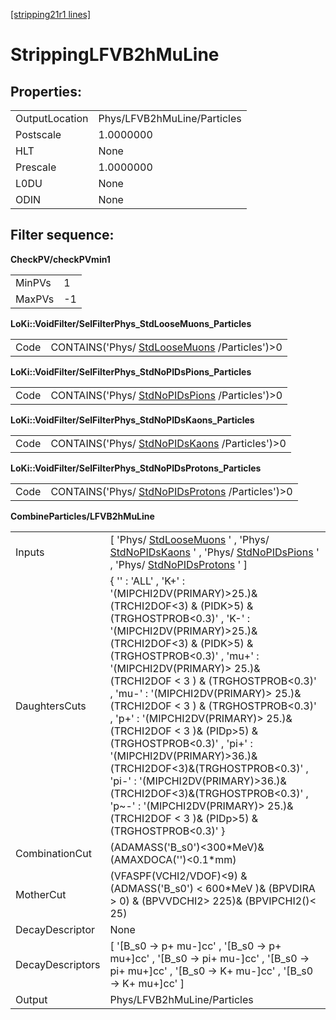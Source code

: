 [[stripping21r1 lines]](./stripping21r1-leptonic)

# StrippingLFVB2hMuLine

## Properties:

|                |                             |
|----------------|-----------------------------|
| OutputLocation | Phys/LFVB2hMuLine/Particles |
| Postscale      | 1.0000000                   |
| HLT            | None                        |
| Prescale       | 1.0000000                   |
| L0DU           | None                        |
| ODIN           | None                        |

## Filter sequence:

**CheckPV/checkPVmin1**

|        |     |
|--------|-----|
| MinPVs | 1   |
| MaxPVs | -1  |

**LoKi::VoidFilter/SelFilterPhys_StdLooseMuons_Particles**

|      |                                                                                |
|------|--------------------------------------------------------------------------------|
| Code | CONTAINS('Phys/ [StdLooseMuons](./stripping21r1-stdloosemuons) /Particles')\>0 |

**LoKi::VoidFilter/SelFilterPhys_StdNoPIDsPions_Particles**

|      |                                                                                  |
|------|----------------------------------------------------------------------------------|
| Code | CONTAINS('Phys/ [StdNoPIDsPions](./stripping21r1-stdnopidspions) /Particles')\>0 |

**LoKi::VoidFilter/SelFilterPhys_StdNoPIDsKaons_Particles**

|      |                                                                                  |
|------|----------------------------------------------------------------------------------|
| Code | CONTAINS('Phys/ [StdNoPIDsKaons](./stripping21r1-stdnopidskaons) /Particles')\>0 |

**LoKi::VoidFilter/SelFilterPhys_StdNoPIDsProtons_Particles**

|      |                                                                                      |
|------|--------------------------------------------------------------------------------------|
| Code | CONTAINS('Phys/ [StdNoPIDsProtons](./stripping21r1-stdnopidsprotons) /Particles')\>0 |

**CombineParticles/LFVB2hMuLine**

|                  |                                                                                                                                                                                                                                                                                                                                                                                                                                                                                                                                                                                                                                                                                        |
|------------------|----------------------------------------------------------------------------------------------------------------------------------------------------------------------------------------------------------------------------------------------------------------------------------------------------------------------------------------------------------------------------------------------------------------------------------------------------------------------------------------------------------------------------------------------------------------------------------------------------------------------------------------------------------------------------------------|
| Inputs           | [ 'Phys/ [StdLooseMuons](./stripping21r1-stdloosemuons) ' , 'Phys/ [StdNoPIDsKaons](./stripping21r1-stdnopidskaons) ' , 'Phys/ [StdNoPIDsPions](./stripping21r1-stdnopidspions) ' , 'Phys/ [StdNoPIDsProtons](./stripping21r1-stdnopidsprotons) ' ]                                                                                                                                                                                                                                                                                                                                                                                                                                  |
| DaughtersCuts    | { '' : 'ALL' , 'K+' : '(MIPCHI2DV(PRIMARY)\>25.)&(TRCHI2DOF\<3) & (PIDK\>5) & (TRGHOSTPROB\<0.3)' , 'K-' : '(MIPCHI2DV(PRIMARY)\>25.)&(TRCHI2DOF\<3) & (PIDK\>5) & (TRGHOSTPROB\<0.3)' , 'mu+' : '(MIPCHI2DV(PRIMARY)\> 25.)&(TRCHI2DOF \< 3 ) & (TRGHOSTPROB\<0.3)' , 'mu-' : '(MIPCHI2DV(PRIMARY)\> 25.)&(TRCHI2DOF \< 3 ) & (TRGHOSTPROB\<0.3)' , 'p+' : '(MIPCHI2DV(PRIMARY)\> 25.)&(TRCHI2DOF \< 3 )& (PIDp\>5) & (TRGHOSTPROB\<0.3)' , 'pi+' : '(MIPCHI2DV(PRIMARY)\>36.)&(TRCHI2DOF\<3)&(TRGHOSTPROB\<0.3)' , 'pi-' : '(MIPCHI2DV(PRIMARY)\>36.)&(TRCHI2DOF\<3)&(TRGHOSTPROB\<0.3)' , 'p\~-' : '(MIPCHI2DV(PRIMARY)\> 25.)&(TRCHI2DOF \< 3 )& (PIDp\>5) & (TRGHOSTPROB\<0.3)' } |
| CombinationCut   | (ADAMASS('B_s0')\<300\*MeV)& (AMAXDOCA('')\<0.1\*mm)                                                                                                                                                                                                                                                                                                                                                                                                                                                                                                                                                                                                                                   |
| MotherCut        | (VFASPF(VCHI2/VDOF)\<9) & (ADMASS('B_s0') \< 600\*MeV )& (BPVDIRA \> 0) & (BPVVDCHI2\> 225)& (BPVIPCHI2()\< 25)                                                                                                                                                                                                                                                                                                                                                                                                                                                                                                                                                                        |
| DecayDescriptor  | None                                                                                                                                                                                                                                                                                                                                                                                                                                                                                                                                                                                                                                                                                   |
| DecayDescriptors | [ '[B_s0 -\> p+ mu-]cc' , '[B_s0 -\> p+ mu+]cc' , '[B_s0 -\> pi+ mu-]cc' , '[B_s0 -\> pi+ mu+]cc' , '[B_s0 -\> K+ mu-]cc' , '[B_s0 -\> K+ mu+]cc' ]                                                                                                                                                                                                                                                                                                                                                                                                                                                                                                                      |
| Output           | Phys/LFVB2hMuLine/Particles                                                                                                                                                                                                                                                                                                                                                                                                                                                                                                                                                                                                                                                            |
